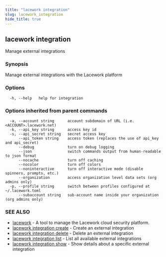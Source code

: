 ```yaml
---
title: "lacework integration"
slug: lacework_integration
hide_title: true
---
```


## lacework integration

Manage external integrations

### Synopsis

Manage external integrations with the Lacework platform

### Options

```
  -h, --help   help for integration
```

### Options inherited from parent commands

```
  -a, --account string      account subdomain of URL (i.e. <ACCOUNT>.lacework.net)
  -k, --api_key string      access key id
  -s, --api_secret string   secret access key
      --api_token string    access token (replaces the use of api_key and api_secret)
      --debug               turn on debug logging
      --json                switch commands output from human-readable to json format
      --nocache             turn off caching
      --nocolor             turn off colors
      --noninteractive      turn off interactive mode (disable spinners, prompts, etc.)
      --organization        access organization level data sets (org admins only)
  -p, --profile string      switch between profiles configured at ~/.lacework.toml
      --subaccount string   sub-account name inside your organization (org admins only)
```

### SEE ALSO

* [lacework](lacework.md)	 - A tool to manage the Lacework cloud security platform.
* [lacework integration create](lacework_integration_create.md)	 - Create an external integration
* [lacework integration delete](lacework_integration_delete.md)	 - Delete an external integration
* [lacework integration list](lacework_integration_list.md)	 - List all available external integrations
* [lacework integration show](lacework_integration_show.md)	 - Show details about a specific external integration

